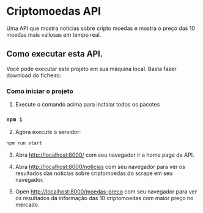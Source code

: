 # Criptomoedas API
Uma API que mostra noticias sobre cripto moedas e mostra o preço das 10 moedas mais valiosas em tempo real.
## Como executar esta API.

Você pode executar este projeto em sua máquina local. Basta fazer download do ficheiro:



### Como iniciar o projeto

1. Execute o comando acima para instalar todos os pacotes

### `npm i`


2. Agora execute o servidor:

```bash
npm run start
```

3. Abra [http://localhost:8000/](http://localhost:8000/) com seu navegador ir a home page da API.

4. Abra [http://localhost:8000/noticias](http://localhost:8000/noticias) com seu navegador para ver os resultados das noticias sobre criptomoedas do scrape em seu navegador.

5. Open [http://localhost:8000/moedas-preco](http://localhost:8000/moedas-preco) com seu navegador para ver os resultados da informação das 10 criptomoedas com maior preço no mercado.

